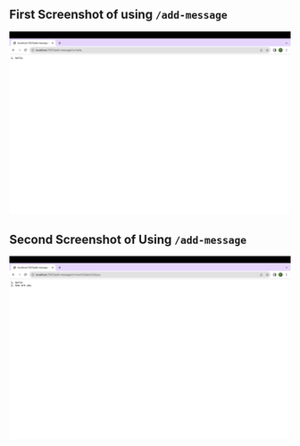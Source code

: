 ##  First Screenshot of using `/add-message`
![Image](Labreport2screenshot.jpg)


## Second Screenshot of Using `/add-message`
![Image](Labreport2screenshot2.jpg)
